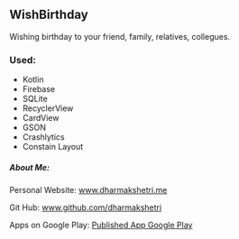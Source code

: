 ## WishBirthday

Wishing birthday to your friend, family, relatives, collegues.

### Used:

-  Kotlin
-  Firebase
-  SQLite
- RecyclerView
- CardView
- GSON
- Crashlytics
- Constain Layout

##### About Me:

Personal Website: www.dharmakshetri.me

Git Hub: www.github.com/dharmakshetri

Apps on Google Play: [Published App Google Play](https://play.google.com/store/search?q=kshetri%20dharma&pcampaignid=MKT-Other-global-all-co-prtnr-py-PartBadge-Mar2515-1)